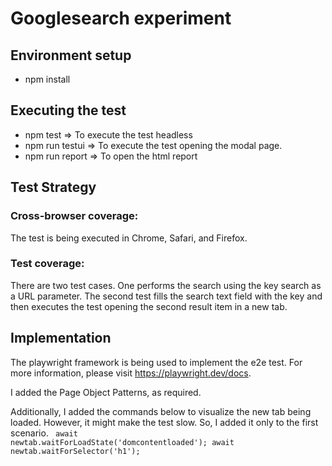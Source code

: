 # Googlesearch experiment


## Environment setup
- npm install


## Executing the test
- npm test => To execute the test headless
- npm run testui => To execute the test opening the modal page.
- npm run report => To open the html report 



## Test Strategy
### Cross-browser coverage:
  The test is being executed in Chrome, Safari, and Firefox.

### Test coverage:
  There are two test cases. One performs the search using the key search as a URL parameter. The second test fills the search text field with the key and then executes the test opening the second result item in a new tab. 

## Implementation

The playwright framework is being used to implement the e2e test. For more information, please visit https://playwright.dev/docs. 

I added the Page Object Patterns, as required. 

Additionally, I added the commands below to visualize the new tab being loaded. However, it might make the test slow. So, I added it only to the first scenario. 
<code>
      await newtab.waitForLoadState('domcontentloaded');
      await newtab.waitForSelector('h1');
</code>